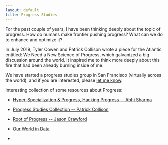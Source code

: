 ```yaml
---
layout: default
title: Progress Studies
---
```


For the past couple of years, I have been thinking deeply about the topic of progress. How do humans make frontier pushing progress? What can we do to enhance and optimize it?
 
In July 2019, Tyler Cowen and Patrick Collison wrote a piece for the Atlantic entitled: We Need a New Science of Progress, which galvanized a big discussion around the world. It inspired me to think more deeply about this fire that had been already burning inside of me.

We have started a progress studies group in San Francisco (virtually across the world), and if you are interested, please [let me know](mailto:abhisharma.b@gmail.com).

Interesting collection of some resources about Progress:  


* [Hyper-Specialization & Progress, Hacking Progress -- Abhi Sharma](https://youtu.be/6ZiQQ6Lalm0)

* [Progress Studies Collection -- Patrick Collison](https://patrickcollison.com/progress)

* [Root of Progress -- Jason Crawford](https://rootsofprogress.org/)

* [Our World in Data](https://twitter.com/OurWorldInData)

* 
